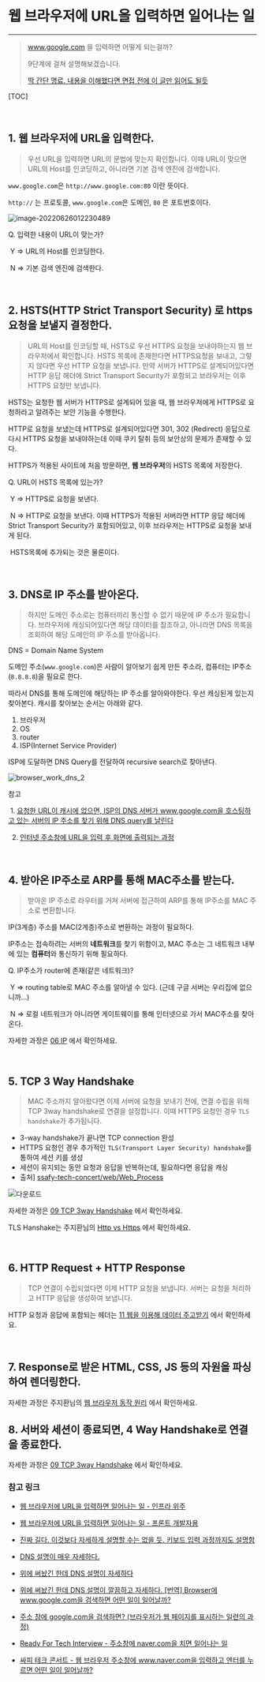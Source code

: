 # 웹 브라우저에 URL을 입력하면 일어나는 일

------

> www.google.com 을 입력하면 어떻게 되는걸까?
>
> 9단계에 걸쳐 설명해보겠습니다.
>
> [딱 간단 명료. 내용을 이해했다면 면접 전에 이 글만 읽어도 될듯](https://1day1commit.tistory.com/149)

[TOC]

<br>

## 1. 웹 브라우저에 URL을 입력한다.

> 우선 URL을 입력하면 URL의 문법에 맞는지 확인합니다. 이때 URL이 맞으면 URL의 Host를 인코딩하고, 아니라면 기본 검색 엔진에 검색합니다.

`www.google.com`은 `http://www.google.com:80` 이란 뜻이다.

`http://` 는 프로토콜,  `www.google.com`은 도메인, `80` 은 포트번호이다.

![image-20220626012230489](network/image-20220626012230489.png)

Q. 입력한 내용이 URL이 맞는가?

​	Y => URL의 Host를 인코딩한다.

​	N => 기본 검색 엔진에 검색한다.

<br>

## 2. HSTS(HTTP Strict Transport Security) 로 https 요청을 보낼지 결정한다.

> URL의 Host를 인코딩할 때, HSTS로 우선 HTTPS 요청을 보내야하는지 웹 브라우저에서 확인합니다. HSTS 목록에 존재한다면 HTTPS요청을 보내고, 그렇지 않다면 우선 HTTP 요청을 보냅니다. 만약 서버가 HTTPS로 설계되어있다면 HTTP 응답 헤더에 Strict Transport Security가 포함되고 브라우저는 이후 HTTPS 요청만 보냅니다.

HSTS는 요청한 웹 서버가 HTTPS로 설계되어 있을 때, 웹 브라우저에게 HTTPS로 요청하라고 알려주는 보안 기능을 수행한다.

HTTP로 요청을 보냈는데 HTTPS로 설계되어있다면 301, 302 (Redirect) 응답으로 다시 HTTPS 요청을 보내야하는데 이때 쿠키 탈취 등의 보안상의 문제가 존재할 수 있다.

HTTPS가 적용된 사이트에 처음 방문하면, **웹 브라우저**의 HSTS 목록에 저장한다.

Q. URL이 HSTS 목록에 있는가?

​	Y => HTTPS로 요청을 보낸다.

​	N => HTTP로 요청을 보낸다. 이때 HTTPS가 적용된 서버라면 HTTP 응답 헤더에 Strict Transport Security가 포함되어있고, 이후 브라우저는 HTTPS로 요청을 보내게 된다. 

​			HSTS목록에 추가되는 것은 물론이다.

<br>

## 3. DNS로 IP 주소를 받아온다.

> 하지만 도메인 주소로는 컴퓨터끼리 통신할 수 없기 때문에 IP 주소가 필요합니다. 브라우저에 캐싱되어있다면 해당 데이터를 참조하고, 아니라면 DNS 목록을 조회하여 해당 도메인의 IP 주소를 받아옵니다.

DNS = Domain Name System

도메인 주소(`www.google.com`)은 사람이 알아보기 쉽게 만든 주소라, 컴퓨터는 IP주소(`8.8.8.8`)을 필요로 한다.

따라서 DNS를 통해 도메인에 해당하는 IP 주소를 알아와야한다. 우선 캐싱된게 있는지 찾아본다. 캐시를 찾아보는 순서는 아래와 같다.

1. 브라우저
2. OS
3. router
4. ISP(Internet Service Provider)

ISP에 도달하면 DNS Query를 전달하여 recursive search로 찾아낸다.

![browser_work_dns_2](network/browser_work_dns_2.png)

참고

​	1. [요청한 URL이 캐시에 없으면, ISP의 DNS 서버가 www.google.com을 호스팅하고 있는 서버의 IP 주소를 찾기 위해 DNS query를 날린다](https://devjin-blog.com/what-happen-browser-search/#3-%EC%9A%94%EC%B2%AD%ED%95%9C-url%EC%9D%B4-%EC%BA%90%EC%8B%9C%EC%97%90-%EC%97%86%EC%9C%BC%EB%A9%B4-isp%EC%9D%98-dns-%EC%84%9C%EB%B2%84%EA%B0%80-wwwgooglecom%EC%9D%84-%ED%98%B8%EC%8A%A4%ED%8C%85%ED%95%98%EA%B3%A0-%EC%9E%88%EB%8A%94-%EC%84%9C%EB%B2%84%EC%9D%98-ip-%EC%A3%BC%EC%86%8C%EB%A5%BC-%EC%B0%BE%EA%B8%B0-%EC%9C%84%ED%95%B4-dns-query%EB%A5%BC-%EB%82%A0%EB%A6%B0%EB%8B%A4)	

2. [인터넷 주소창에 URL을 입력 후 화면에 출력되는 과정](https://1-7171771.tistory.com/134)

<br>

## 4. 받아온 IP주소로 ARP를 통해 MAC주소를 받는다.

> 받아온 IP 주소로 라우터를 거쳐 서버에 접근하여 ARP를 통해 IP주소를 MAC 주소로 변환합니다.

IP(3계층) 주소를 MAC(2계층)주소로 변환하는 과정이 필요하다. 

IP주소는 접속하려는 서버의 **네트워크**를 찾기 위함이고, MAC 주소는 그 네트워크 내부에 있는 **컴퓨터**와 통신하기 위해 필요하다.

Q. IP주소가 router에 존재(같은 네트워크)? 

​	Y => routing table로 MAC 주소를 알아낼 수 있다. (근데 구글 서버는 우리집에 없으니까...)

​	N => 로컬 네트워크가 아니라면 게이트웨이를 통해 인터넷으로 가서 MAC주소를 찾아온다.

자세한 과정은 [06 IP](https://github.com/pear96/cs-zz/blob/main/%EB%84%A4%ED%8A%B8%EC%9B%8C%ED%81%AC/06%20IP.md) 에서 확인하세요.

<br>

## 5. TCP 3 Way Handshake

> MAC 주소까지 알아왔다면 이제 서버에 요청을 보내기 전에, 연결 수립을 위해 TCP 3way handshake로 연결을 설정합니다. 이때 HTTPS 요청인 경우 `TLS handshake`가 추가됩니다.

- 3-way handshake가 끝나면 TCP connection 완성
- HTTPS 요청인 경우 추가적인 `TLS(Transport Layer Security) handshake`를 통하여 세션 키를 생성
- 세션이 유지되는 동안 요청과 응답을 반복하는데, 필요하다면 응답을 캐싱
- 출처] [ssafy-tech-concert/web/Web_Process](https://github.com/ssafy-tech-concert/ssafy-tech-concert/blob/master/web/Web_Process.md)

![다운로드](network/다운로드.jpg)

자세한 과정은 [09 TCP 3way Handshake](https://github.com/pear96/cs-zz/blob/main/%EB%84%A4%ED%8A%B8%EC%9B%8C%ED%81%AC/09%20TCP%203way%20Handshake.md#star-%EC%97%B0%EA%B2%B0-%EC%88%98%EB%A6%BD-%EA%B3%BC%EC%A0%95) 에서 확인하세요.

TLS Hanshake는 주지환님의 [Http vs Https](https://github.com/pear96/cs-zz/blob/main/%EB%84%A4%ED%8A%B8%EC%9B%8C%ED%81%AC/09%20TCP%203way%20Handshake.md#star-%EC%97%B0%EA%B2%B0-%EC%88%98%EB%A6%BD-%EA%B3%BC%EC%A0%95) 에서 확인하세요.

<br>

## 6. HTTP Request + HTTP Response

> TCP 연결이 수립되었다면 이제 HTTP 요청을 보냅니다. 서버는 요청을 처리하고 HTTP 응답을 생성하여 보냅니다.

HTTP 요청과 응답에 포함되는 헤더는 [11 웹을 이용해 데이터 주고받기](https://github.com/ssafy-tech-concert/ssafy-tech-concert/blob/master/web/Web_Process.md) 에서 확인하세요.

<br>



## 7. Response로 받은 HTML, CSS, JS 등의 자원을 파싱하여 렌더링한다.

자세한 과정은 주지환님의 [웹 브라우저 동작 원리](https://github.com/pear96/cs-zz/blob/main/web/%EC%9B%B9%20%EB%B8%8C%EB%9D%BC%EC%9A%B0%EC%A0%80%20%EB%8F%99%EC%9E%91%20%EC%9B%90%EB%A6%AC.md) 에서 확인하세요.



## 8. 서버와 세션이 종료되면, 4 Way Handshake로 연결을 종료한다.

자세한 과정은 [09 TCP 3way Handshake](https://github.com/pear96/cs-zz/blob/main/%EB%84%A4%ED%8A%B8%EC%9B%8C%ED%81%AC/09%20TCP%203way%20Handshake.md#4-way-handshake-%EC%97%B0%EA%B2%B0-%ED%95%B4%EC%A0%9C) 에서 확인하세요.



### 참고 링크

- [웹 브라우저에 URL을 입력하면 일어나는 일 - 인프라 위주](https://www.youtube.com/watch?v=GAyZ_QgYYYo&t=473s&ab_channel=%EB%84%90%EB%84%90%ED%95%9C%EA%B0%9C%EB%B0%9C%EC%9E%90TV)
- [웹 브라우저에 URL을 입력하면 일어나는 일 - 프론트 개발자용](https://www.youtube.com/watch?v=mmsPSiB2o3M&ab_channel=%EB%84%90%EB%84%90%ED%95%9C%EA%B0%9C%EB%B0%9C%EC%9E%90TV)

- [진짜 길다. 이것보다 자세하게 설명할 수는 없을 듯. 키보드 입력 과정까지도 설명함](https://github.com/SantonyChoi/what-happens-when-KR)
- [DNS 설명이 매우 자세하다.](https://www.netmanias.com/ko/post/blog/5353/dns/dns-basic-operation)

- [위에 써놨긴 한데 DNS 설명이 자세하다](https://1-7171771.tistory.com/134)

- [위에 써놨긴 한데 DNS 설명이 깔끔하고 자세하다. [번역] Browser에 www.google.com을 검색하면 어떤 일이 일어날까?](https://devjin-blog.com/what-happen-browser-search/#3-%EC%9A%94%EC%B2%AD%ED%95%9C-url%EC%9D%B4-%EC%BA%90%EC%8B%9C%EC%97%90-%EC%97%86%EC%9C%BC%EB%A9%B4-isp%EC%9D%98-dns-%EC%84%9C%EB%B2%84%EA%B0%80-wwwgooglecom%EC%9D%84-%ED%98%B8%EC%8A%A4%ED%8C%85%ED%95%98%EA%B3%A0-%EC%9E%88%EB%8A%94-%EC%84%9C%EB%B2%84%EC%9D%98-ip-%EC%A3%BC%EC%86%8C%EB%A5%BC-%EC%B0%BE%EA%B8%B0-%EC%9C%84%ED%95%B4-dns-query%EB%A5%BC-%EB%82%A0%EB%A6%B0%EB%8B%A4)

- [주소 창에 google.com을 검색하면? (브라우저가 웹 페이지를 표시하는 일련의 과정)](https://sorjfkrh5078.tistory.com/65)

- [Ready For Tech Interview - 주소창에 naver.com을 치면 일어나는 일](https://github.com/WooVictory/Ready-For-Tech-Interview/blob/master/Network/%EC%A3%BC%EC%86%8C%EC%B0%BD%EC%97%90%20naver.com%EC%9D%84%20%EC%B9%98%EB%A9%B4%20%EC%9D%BC%EC%96%B4%EB%82%98%EB%8A%94%20%EC%9D%BC.md)

- [싸피 테크 콘서트 - 웹 브라우저 주소창에 www.naver.com을 입력하고 엔터를 누르면 어떤 일이 일어날까?](https://github.com/ssafy-tech-concert/ssafy-tech-concert/blob/master/web/Web_Process.md#7)

